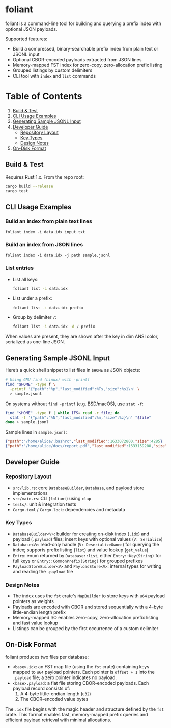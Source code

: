 # foliant

foliant is a command-line tool for building and querying a prefix index with optional JSON payloads.

Supported features:
- Build a compressed, binary-searchable prefix index from plain text or JSONL input
- Optional CBOR-encoded payloads extracted from JSON lines
- Memory-mapped FST index for zero-copy, zero-allocation prefix listing
- Grouped listings by custom delimiters
- CLI tool with `index` and `list` commands

# Table of Contents
1. [Build & Test](#build--test)
2. [CLI Usage Examples](#cli-usage-examples)
3. [Generating Sample JSONL Input](#generating-sample-jsonl-input)
4. [Developer Guide](#developer-guide)
   - [Repository Layout](#repository-layout)
   - [Key Types](#key-types)
   - [Design Notes](#design-notes)
5. [On-Disk Format](#on-disk-format)

## Build & Test
Requires Rust 1.x. From the repo root:
```bash
cargo build --release
cargo test
```

## CLI Usage Examples

### Build an index from plain text lines
```
foliant index -i data.idx input.txt
```

### Build an index from JSON lines
```
foliant index -i data.idx -j path sample.jsonl
```

### List entries
- List all keys:
  ```bash
  foliant list -i data.idx
  ```
- List under a prefix:
  ```bash
  foliant list -i data.idx prefix
  ```
- Group by delimiter `/`:
  ```bash
  foliant list -i data.idx -d / prefix
  ```

When values are present, they are shown after the key in dim ANSI color, serialized as one-line JSON.

## Generating Sample JSONL Input

Here’s a quick shell snippet to list files in `$HOME` as JSON objects:
```bash
# Using GNU find (Linux) with -printf
find "$HOME" -type f \
  -printf '{"path":"%p","last_modified":%Ts,"size":%s}\n' \
  > sample.jsonl
```

On systems without `find -printf` (e.g. BSD/macOS), use `stat -f`:
```bash
find "$HOME" -type f | while IFS= read -r file; do
  stat -f '{"path":"%N","last_modified":%m,"size":%z}\n' "$file"
done > sample.jsonl
```

Sample lines in `sample.jsonl`:
```json
{"path":"/home/alice/.bashrc","last_modified":1633072800,"size":4285}
{"path":"/home/alice/docs/report.pdf","last_modified":1633159200,"size":234567}
```  

## Developer Guide

### Repository Layout
- `src/lib.rs`: core `DatabaseBuilder`, `Database`, and payload store implementations
- `src/main.rs`: CLI (`foliant`) using `clap`
- `tests/`: unit & integration tests
- `Cargo.toml` / `Cargo.lock`: dependencies and metadata

### Key Types
- `DatabaseBuilder<V>`: builder for creating on-disk index (`.idx`) and payload (`.payload`) files; insert keys with optional values (`V: Serialize`)
- `Database<V>`: read-only handle (`V: DeserializeOwned`) for querying the index; supports prefix listing (`list`) and value lookup (`get_value`)
- `Entry`: enum returned by `Database::list`, either `Entry::Key(String)` for full keys or `Entry::CommonPrefix(String)` for grouped prefixes
- `PayloadStoreBuilder<V>` and `PayloadStore<V>`: internal types for writing and reading the `.payload` file

### Design Notes
- The index uses the `fst` crate's `MapBuilder` to store keys with `u64` payload pointers as weights
- Payloads are encoded with CBOR and stored sequentially with a 4-byte little-endian length prefix
- Memory-mapped I/O enables zero-copy, zero-allocation prefix listing and fast value lookup
- Listings can be grouped by the first occurrence of a custom delimiter

## On-Disk Format

foliant produces two files per database:

- `<base>.idx`: an FST map file (using the `fst` crate) containing keys mapped to `u64` payload pointers. Each pointer is `offset + 1` into the `.payload` file; a zero pointer indicates no payload.
- `<base>.payload`: a flat file storing CBOR-encoded payloads. Each payload record consists of:
  1. A 4-byte little-endian length (`u32`)
  2. The CBOR-encoded value bytes

The `.idx` file begins with the magic header and structure defined by the `fst` crate. This format enables fast, memory-mapped prefix queries and efficient payload retrieval with minimal allocations.